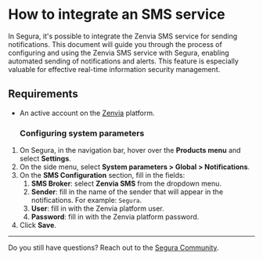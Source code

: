 # How to integrate an SMS service

In Segura, it's possible to integrate the Zenvia SMS service for sending notifications. This document will guide you through the process of configuring and using the Zenvia SMS service with Segura, enabling automated sending of notifications and alerts. This feature is especially valuable for effective real-time information security management.

## Requirements

*   An active account on the [Zenvia](https://www.zenvia.com/) platform.

    ### **Configuring system parameters**

1. On Segura, in the navigation bar, hover over the **Products menu** and select **Settings**.
2. On the side menu, select **System parameters > Global > Notifications**.
3. On the **SMS Configuration** section, fill in the fields:
   1. **SMS Broker**: select **Zenvia SMS** from the dropdown menu.
   2. **Sender**: fill in the name of the sender that will appear in the notifications. For example: `Segura`.
   3. **User**: fill in with the Zenvia platform user.
   4. **Password**: fill in with the Zenvia platform password.
4. Click **Save**.

***

Do you still have questions? Reach out to the [Segura Community](https://community.segura.io/).
